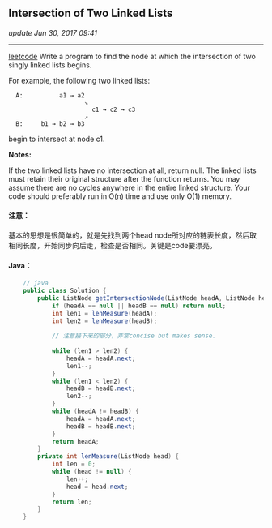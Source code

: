 ## Intersection of Two Linked Lists
_update Jun 30, 2017 09:41_

---
[leetcode](https://leetcode.com/problems/intersection-of-two-linked-lists/#/description)
Write a program to find the node at which the intersection of two singly linked lists begins.


For example, the following two linked lists:

      A:          a1 → a2
                         ↘
                           c1 → c2 → c3
                         ↗            
      B:     b1 → b2 → b3
begin to intersect at node c1.


**Notes:**

If the two linked lists have no intersection at all, return null.
The linked lists must retain their original structure after the function returns.
You may assume there are no cycles anywhere in the entire linked structure.
Your code should preferably run in O(n) time and use only O(1) memory.

#### 注意：
基本的思想是很简单的，就是先找到两个head node所对应的链表长度，然后取相同长度，开始同步向后走，检查是否相同。关键是code要漂亮。

#### Java：
```java
    // java
    public class Solution {
        public ListNode getIntersectionNode(ListNode headA, ListNode headB) {
            if (headA == null || headB == null) return null;
            int len1 = lenMeasure(headA);
            int len2 = lenMeasure(headB);
            
            // 注意接下来的部分，非常concise but makes sense.
            
            while (len1 > len2) {
                headA = headA.next;
                len1--;
            }
            while (len1 < len2) {
                headB = headB.next;
                len2--;
            }
            while (headA != headB) {
                headA = headA.next;
                headB = headB.next;
            }
            return headA;
        }
        private int lenMeasure(ListNode head) {
            int len = 0;
            while (head != null) {
                len++;
                head = head.next;
            }
            return len;
        }
    }
```